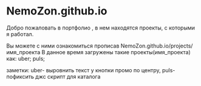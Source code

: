 # NemoZon.github.io
Добро пожаловать в портфолио , в нем находятся проекты, с которыми я работал.

Вы можете с ними ознакомиться прописав NemoZon.github.io/projects/имя_проекта
В данное время загружены такие проекты(имя_проекта) как:
uber;
puls;





заметки: 
uber- выровнить текст у кнопки промо по центру,
puls-пофиксить джс скрипт для каталога
